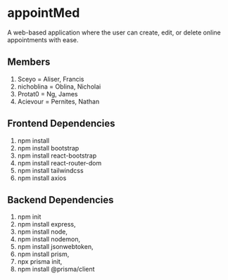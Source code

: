  # appointMed 
A web-based application where the user can create, edit, or delete online appointments with ease.

## Members
1. Sceyo = Aliser, Francis
2. nichoblina = Oblina, Nicholai
3. Protat0 = Ng, James
4. Acievour = Pernites, Nathan

## Frontend Dependencies
1. npm install
2. npm install bootstrap
3. npm install react-bootstrap
4. npm install react-router-dom
5. npm install tailwindcss
6. npm install axios

## Backend Dependencies
1. npm init 
2. npm install express, 
3. npm install node, 
4. npm install nodemon,
5. npm install jsonwebtoken, 
6. npm install prism, 
7. npx prisma init, 
8. npm install @prisma/client
